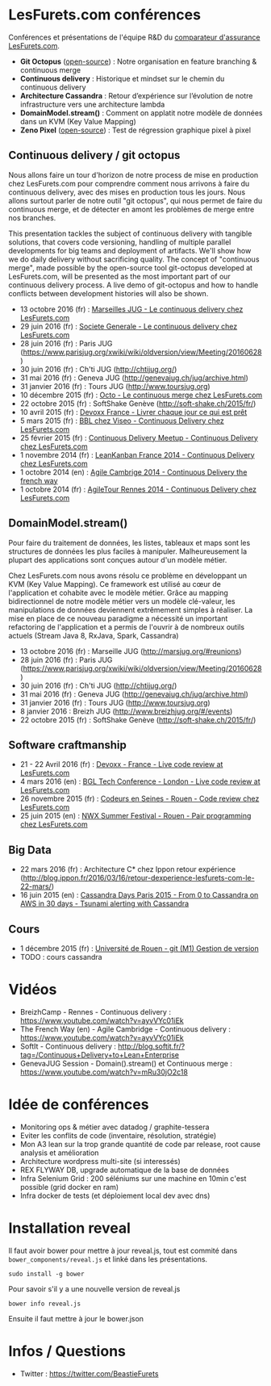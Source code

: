 # LesFurets.com conférences

Conférences et présentations de l'équipe R&D du [comparateur d'assurance LesFurets.com](https://www.lesfurets.com).

* **Git Octopus** ([open-source](https://github.com/lesfurets/git-octopus/)) : Notre organisation en feature branching & continuous merge
* **Continuous delivery** : Historique et mindset sur le chemin du continuous delivery
* **Architecture Cassandra** : Retour d’expérience sur l’évolution de notre infrastructure vers une architecture lambda
* **DomainModel.stream()** : Comment on applatit notre modèle de données dans un KVM (Key Value Mapping)
* **Zeno Pixel** ([open-source](https://github.com/lesfurets/zeno-pixel)) : Test de régression graphique pixel à pixel

## Continuous delivery / git octopus

Nous allons faire un tour d'horizon de notre process de mise en production chez LesFurets.com pour comprendre comment nous arrivons à faire du continuous delivery, avec des mises en production tous les jours. Nous allons surtout parler de notre outil "git octopus", qui nous permet de faire du continuous merge, et de détecter en amont les problèmes de merge entre nos branches.

This presentation tackles the subject of continuous delivery with tangible solutions, that covers code versioning, handling of multiple parallel developments for big teams and deployment of artifacts. We'll show how we do daily delivery without sacrificing quality. The concept of "continuous merge", made possible by the open-source tool git-octopus developed at LesFurets.com, will be presented as the most important part of our continuous delivery process. A live demo of git-octopus and how to handle conflicts between development histories will also be shown.

- 13 octobre 2016 (fr) : [Marseilles JUG - Le continuous delivery chez LesFurets.com](https://lesfurets.github.io/lesfurets-conferences/html/continuous-delivery-marseille-jug-2016.html)
- 29 juin 2016 (fr) : [Societe Generale - Le continuous delivery chez LesFurets.com](https://lesfurets.github.io/lesfurets-conferences/html/devops-chez-lesfurets-pour-sg.html)
- 28 juin 2016 (fr) : Paris JUG (https://www.parisjug.org/xwiki/wiki/oldversion/view/Meeting/20160628)
- 30 juin 2016 (fr) : Ch'ti JUG (http://chtijug.org/)
- 31 mai 2016 (fr) : Geneva JUG (http://genevajug.ch/jug/archive.html)
- 31 janvier 2016 (fr) : Tours JUG (http://www.toursjug.org)
- 10 décembre 2015 (fr) : [Octo - Le continuous merge chez LesFurets.com](https://lesfurets.github.io/lesfurets-conferences/pdf/git-octopus-chez-octo-2015.pdf)
- 22 octobre 2015 (fr) : SoftShake Genève (http://soft-shake.ch/2015/fr/)
- 10 avril 2015 (fr) : [Devoxx France - Livrer chaque jour ce qui est prêt](https://lesfurets.github.io/lesfurets-conferences/html/continuous-delivery-agile-tour-rennes-2014.html)
- 5 mars 2015 (fr) : [BBL chez Viseo - Continuous Delivery chez LesFurets.com](https://lesfurets.github.io/lesfurets-conferences/html/continuous-delivery-BBL-viseo.html)
- 25 février 2015 (fr) : [Continuous Delivery Meetup - Continuous Delivery chez LesFurets.com](https://lesfurets.github.io/lesfurets-conferences/html/continuous-delivery-lean-kanban-france-2014.html)
- 1 novembre 2014 (fr) : [LeanKanban France 2014 - Continuous Delivery chez LesFurets.com](https://lesfurets.github.io/lesfurets-conferences/html/continuous-delivery-lean-kanban-france-2014.html)
- 1 octobre 2014 (en) : [Agile Cambrige 2014 - Continuous Delivery the french way](https://lesfurets.github.io/lesfurets-conferences/html/continuous-delivery-agile-cambridge-2014.html)
- 1 octobre 2014 (fr) : [AgileTour Rennes 2014 - Continuous Delivery chez LesFurets.com](https://lesfurets.github.io/lesfurets-conferences/html/continuous-delivery-agile-tour-rennes-2014.html)

## DomainModel.stream()

Pour faire du traitement de données, les listes, tableaux et maps sont les structures de données les plus faciles à manipuler. Malheureusement la plupart des applications sont conçues autour d'un modèle métier.

Chez LesFurets.com nous avons résolu ce problème en développant un KVM (Key Value Mapping). Ce framework est utilisé au cœur de l'application et cohabite avec le modèle métier. Grâce au mapping bidirectionnel de notre modèle métier vers un modèle clé-valeur, les manipulations de données deviennent extrêmement simples à réaliser. La mise en place de ce nouveau paradigme a nécessité un important refactoring de l'application et a permis de l'ouvrir à de nombreux outils actuels (Stream Java 8, RxJava, Spark, Cassandra)

- 13 octobre 2016 (fr) : Marseille JUG (http://marsjug.org/#reunions)
- 28 juin 2016 (fr) : Paris JUG (https://www.parisjug.org/xwiki/wiki/oldversion/view/Meeting/20160628)
- 30 juin 2016 (fr) : Ch'ti JUG (http://chtijug.org/)
- 31 mai 2016 (fr) : Geneva JUG (http://genevajug.ch/jug/archive.html)
- 31 janvier 2016 (fr) : Tours JUG (http://www.toursjug.org)
- 8 janvier 2016 : Breizh JUG (http://www.breizhjug.org/#/events)
- 22 octobre 2015 (fr) : SoftShake Genève (http://soft-shake.ch/2015/fr/)

## Software craftmanship

- 21 - 22 Avril 2016 (fr) : [Devoxx - France - Live code review at LesFurets.com](https://lesfurets.github.io/lesfurets-conferences/html/live-code-review-at-lesfurets-devoxx.html)
- 4 mars 2016 (en) : [BGL Tech Conference - London - Live code review at LesFurets.com](https://lesfurets.github.io/lesfurets-conferences/html/live-code-review-at-lesfurets.html)
- 26 novembre 2015 (fr) : [Codeurs en Seines - Rouen - Code review chez LesFurets.com](https://lesfurets.github.io/lesfurets-conferences/html/code-review-chez-lesfurets.html)
- 25 juin 2015 (en) : [NWX Summer Festival - Rouen - Pair programming chez LesFurets.com](https://lesfurets.github.io/lesfurets-conferences/html/pair-programming-chez-lesfurets.html)

## Big Data

- 22 mars 2016 (fr) : Architecture C* chez Ippon retour expérience (http://blog.ippon.fr/2016/03/16/retour-dexperience-lesfurets-com-le-22-mars/)
- 16 juin 2015 (en) : [Cassandra Days Paris 2015 - From 0 to Cassandra on AWS in 30 days - Tsunami alerting with Cassandra](https://lesfurets.github.io/lesfurets-conferences/pdf/cassandra-days-paris-from-0-to-cassandra-on-aws-in-30-days.pdf)

## Cours

- 1 décembre 2015 (fr) : [Université de Rouen - git (M1) Gestion de version](https://lesfurets.github.io/lesfurets-conferences/html/git-gestion-version-m1.html)
- TODO : cours cassandra

# Vidéos

- BreizhCamp - Rennes - Continuous delivery : https://www.youtube.com/watch?v=ayvVYc01iEk
- The French Way (en) - Agile Cambridge - Continuous delivery : https://www.youtube.com/watch?v=ayvVYc01iEk
- SoftIt - Continuous delivery : http://blog.softit.fr/?tag=/Continuous+Delivery+to+Lean+Enterprise
- GenevaJUG Session - Domain().stream() et Continuous merge : https://www.youtube.com/watch?v=mRu30jO2c18

# Idée de conférences

* Monitoring ops & métier avec datadog / graphite-tessera
* Eviter les conflits de code (inventaire, résolution, stratégie)
* Mon A3 lean sur la trop grande quantité de code par release, root cause analysis et amélioration
* Architecture wordpress multi-site (si interessés)
* REX FLYWAY DB, upgrade automatique de la base de données
* Infra Selenium Grid : 200 séléniums sur une machine en 10min c'est possible (grid docker en ram)
* Infra docker de tests (et déploiement local dev avec dns)

# Installation reveal

Il faut avoir bower pour mettre à jour reveal.js, tout est commité dans `bower_components/reveal.js` et linké dans les présentations.

    sudo install -g bower

Pour savoir s'il y a une nouvelle version de reveal.js

    bower info reveal.js

Ensuite il faut mettre à jour le bower.json

# Infos / Questions

- Twitter : https://twitter.com/BeastieFurets


